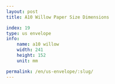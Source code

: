 ```yaml
---
layout: post
title: A10 Willow Paper Size Dimensions

index: 19
type: us envelope
info:
    name: a10 willow
    width: 241
    height: 152
    unit: mm

permalink: /en/us-envelope/:slug/
---
```



